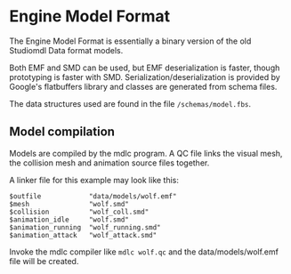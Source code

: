 # Engine Model Format
The Engine Model Format is essentially a binary version of the old Studiomdl Data format models.

Both EMF and SMD can be used, but EMF deserialization is faster, though prototyping is faster with SMD.
Serialization/deserialization is provided by Google's flatbuffers library and classes are generated
from schema files.

The data structures used are found in the file `/schemas/model.fbs`.

## Model compilation
Models are compiled by the mdlc program. A QC file links the visual mesh, the collision mesh and animation source
files together. 

A linker file for this example may look like this:
```
$outfile            "data/models/wolf.emf"
$mesh               "wolf.smd"
$collision          "wolf_coll.smd"
$animation_idle     "wolf.smd"
$animation_running  "wolf_running.smd"
$animation_attack   "wolf_attack.smd"
```

Invoke the mdlc compiler like `mdlc wolf.qc` and the data/models/wolf.emf file will be created.
